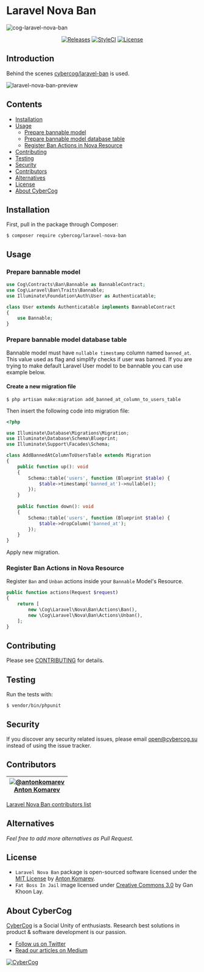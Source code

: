 # Laravel Nova Ban

![cog-laravel-nova-ban](https://user-images.githubusercontent.com/1849174/44558292-ffc0a080-a74b-11e8-8699-a79de865910d.png)

<p align="center">
<a href="https://github.com/cybercog/laravel-nova-ban/releases"><img src="https://img.shields.io/github/release/cybercog/laravel-nova-ban.svg?style=flat-square" alt="Releases"></a>
<a href="https://styleci.io/repos/145874233"><img src="https://styleci.io/repos/145874233/shield" alt="StyleCI"></a>
<a href="https://github.com/cybercog/laravel-nova-ban/blob/master/LICENSE"><img src="https://img.shields.io/github/license/cybercog/laravel-nova-ban.svg?style=flat-square" alt="License"></a>
</p>

## Introduction

Behind the scenes [cybercog/laravel-ban](https://github.com/cybercog/laravel-ban) is used.

![laravel-nova-ban-preview](https://user-images.githubusercontent.com/1849174/44547881-1b648080-a725-11e8-9472-bad1486c06f0.png)

## Contents

- [Installation](#installation)
- [Usage](#usage)
  - [Prepare bannable model](#prepare-bannable-model)
  - [Prepare bannable model database table](#prepare-bannable-model-database-table)
  - [Register Ban Actions in Nova Resource](#register-ban-actions-in-nova-resource)
- [Contributing](#contributing)
- [Testing](#testing)
- [Security](#security)
- [Contributors](#contributors)
- [Alternatives](#alternatives)
- [License](#license)
- [About CyberCog](#about-cybercog)

## Installation

First, pull in the package through Composer:

```shell script
$ composer require cybercog/laravel-nova-ban
```

## Usage

### Prepare bannable model

```php
use Cog\Contracts\Ban\Bannable as BannableContract;
use Cog\Laravel\Ban\Traits\Bannable;
use Illuminate\Foundation\Auth\User as Authenticatable;

class User extends Authenticatable implements BannableContract
{
    use Bannable;
}
```

### Prepare bannable model database table

Bannable model must have `nullable timestamp` column named `banned_at`. This value used as flag and simplify checks if user was banned. If you are trying to make default Laravel User model to be bannable you can use example below.

#### Create a new migration file

```shell script
$ php artisan make:migration add_banned_at_column_to_users_table
```

Then insert the following code into migration file:

```php
<?php

use Illuminate\Database\Migrations\Migration;
use Illuminate\Database\Schema\Blueprint;
use Illuminate\Support\Facades\Schema;

class AddBannedAtColumnToUsersTable extends Migration
{
    public function up(): void
    {
        Schema::table('users', function (Blueprint $table) {
            $table->timestamp('banned_at')->nullable();
        });
    }
    
    public function down(): void
    {
        Schema::table('users', function (Blueprint $table) {
            $table->dropColumn('banned_at');
        });
    }
}
```

Apply new migration.

### Register Ban Actions in Nova Resource

Register `Ban` and `Unban` actions inside your `Bannable` Model's Resource.

```php
public function actions(Request $request)
{
    return [
        new \Cog\Laravel\Nova\Ban\Actions\Ban(),
        new \Cog\Laravel\Nova\Ban\Actions\Unban(),
    ];
}
```

## Contributing

Please see [CONTRIBUTING](CONTRIBUTING.md) for details.

## Testing

Run the tests with:

```shell script
$ vendor/bin/phpunit
```

## Security

If you discover any security related issues, please email open@cybercog.su instead of using the issue tracker.

## Contributors

| <a href="https://github.com/antonkomarev">![@antonkomarev](https://avatars.githubusercontent.com/u/1849174?s=110)<br />Anton Komarev</a> |
| :---: |

[Laravel Nova Ban contributors list](../../contributors)

## Alternatives

*Feel free to add more alternatives as Pull Request.* 

## License

- `Laravel Nova Ban` package is open-sourced software licensed under the [MIT License](LICENSE) by [Anton Komarev].
- `Fat Boss In Jail` image licensed under [Creative Commons 3.0](https://creativecommons.org/licenses/by/3.0/us/) by Gan Khoon Lay.

## About CyberCog

[CyberCog](https://cybercog.ru) is a Social Unity of enthusiasts. Research best solutions in product & software development is our passion.

- [Follow us on Twitter](https://twitter.com/cybercog)
- [Read our articles on Medium](https://medium.com/cybercog)

<a href="https://cybercog.ru"><img src="https://cloud.githubusercontent.com/assets/1849174/18418932/e9edb390-7860-11e6-8a43-aa3fad524664.png" alt="CyberCog"></a>

[Anton Komarev]: https://komarev.com
